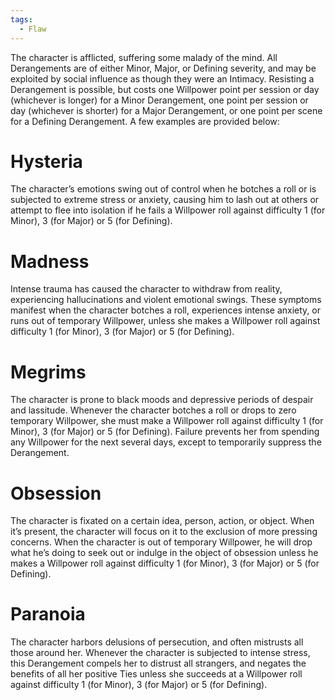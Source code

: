 ```yaml
---
tags:
  - Flaw
---
```

The character is afflicted, suffering some malady of the mind. All Derangements are of either Minor, Major, or Defining severity, and may be exploited by social influence as though they were an Intimacy. Resisting a Derangement is possible, but costs one Willpower point per session or day (whichever is longer) for a Minor Derangement, one point per session or day (whichever is shorter) for a Major Derangement, or one point per scene for a Defining Derangement. A few examples are provided below:

# Hysteria
The character’s emotions swing out of control when he botches a roll or is subjected to extreme stress or anxiety, causing him to lash out at others or attempt to flee into isolation if he fails a Willpower roll against difficulty 1 (for Minor), 3 (for Major) or 5 (for Defining). 

# Madness
Intense trauma has caused the character to withdraw from reality, experiencing hallucinations and violent emotional swings. These symptoms manifest when the character botches a roll, experiences intense anxiety, or runs out of temporary Willpower, unless she makes a Willpower roll against difficulty 1 (for Minor), 3 (for Major) or 5 (for Defining). 

# Megrims
The character is prone to black moods and depressive periods of despair and lassitude. Whenever the character botches a roll or drops to zero temporary Willpower, she must make a Willpower roll against difficulty 1 (for Minor), 3 (for Major) or 5 (for Defining). Failure prevents her from spending any Willpower for the next several days, except to temporarily suppress the Derangement. 

# Obsession
The character is fixated on a certain idea, person, action, or object. When it’s present, the character will focus on it to the exclusion of more pressing concerns. When the character is out of temporary Willpower, he will drop what he’s doing to seek out or indulge in the object of obsession unless he makes a Willpower roll against difficulty 1 (for Minor), 3 (for Major) or 5 (for Defining). 

# Paranoia
The character harbors delusions of persecution, and often mistrusts all those around her. Whenever the character is subjected to intense stress, this Derangement compels her to distrust all strangers, and negates the benefits of all her positive Ties unless she succeeds at a Willpower roll against difficulty 1 (for Minor), 3 (for Major) or 5 (for Defining).